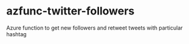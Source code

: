 # azfunc-twitter-followers
Azure function to get new followers and retweet tweets with particular hashtag
